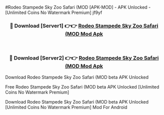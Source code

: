 #Rodeo Stampede Sky Zoo Safari (MOD [APK-MOD] - APK Unlocked - [Unlimited Coins No Watermark Premium] jf9yf



<div align="center">

<h3>🔴 Download [Server1] 👉👉 <a href="https://momento.my/?title=Rodeo_Stampede_Sky_Zoo_Safari_(MOD">Rodeo Stampede Sky Zoo Safari (MOD Mod Apk</a></h3><br>

<h3>🔴 Download [Server2] 👉👉 <a href="https://momento.my/?title=Rodeo_Stampede_Sky_Zoo_Safari_(MOD">Rodeo Stampede Sky Zoo Safari (MOD Mod Apk</a></h3>
</div>



Download Rodeo Stampede Sky Zoo Safari (MOD beta APK Unlocked

Free Rodeo Stampede Sky Zoo Safari (MOD beta APK Unlocked [Unlimited Coins No Watermark Premium]

Download Rodeo Stampede Sky Zoo Safari (MOD beta APK Unlocked [Unlimited Coins No Watermark Premium] Mod For Android

